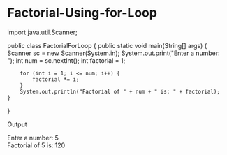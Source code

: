 # Factorial-Using-for-Loop
import java.util.Scanner;

public class FactorialForLoop {
    public static void main(String[] args) {
        Scanner sc = new Scanner(System.in);
        System.out.print("Enter a number: ");
        int num = sc.nextInt();
        int factorial = 1;

        for (int i = 1; i <= num; i++) {
            factorial *= i;
        }
        System.out.println("Factorial of " + num + " is: " + factorial);
    }
}

Output

Enter a number: 5  
Factorial of 5 is: 120
